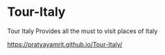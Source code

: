 # Tour-Italy
Tour Italy Provides all the must to visit places of Italy

https://pratyayamrit.github.io/Tour-Italy/
